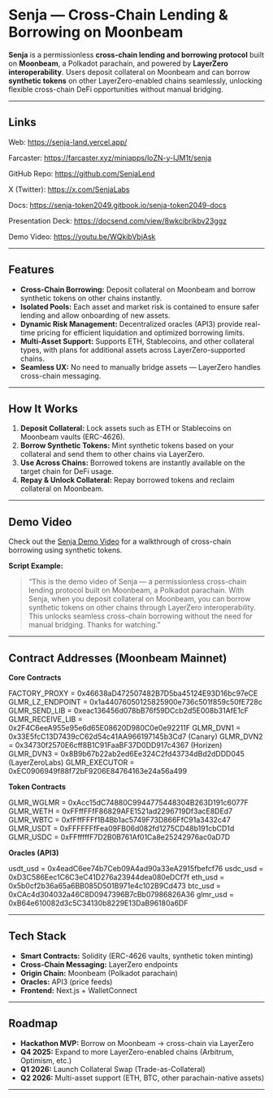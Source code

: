 # Senja — Cross-Chain Lending & Borrowing on Moonbeam

**Senja** is a permissionless **cross-chain lending and borrowing protocol** built on **Moonbeam**, a Polkadot parachain, and powered by **LayerZero interoperability**. Users deposit collateral on Moonbeam and can borrow **synthetic tokens** on other LayerZero-enabled chains seamlessly, unlocking flexible cross-chain DeFi opportunities without manual bridging.

---

## Links

Web: https://senja-land.vercel.app/

Farcaster: https://farcaster.xyz/miniapps/loZN-y-IJM1t/senja

GitHub Repo: https://github.com/SenjaLend

X (Twitter): https://x.com/SenjaLabs

Docs: https://senja-token2049.gitbook.io/senja-token2049-docs

Presentation Deck: https://docsend.com/view/8wkcibrikbv23ggz

Demo Video: https://youtu.be/WQkibVbjAsk

---

## Features

- **Cross-Chain Borrowing:** Deposit collateral on Moonbeam and borrow synthetic tokens on other chains instantly.
- **Isolated Pools:** Each asset and market risk is contained to ensure safer lending and allow onboarding of new assets.
- **Dynamic Risk Management:** Decentralized oracles (API3) provide real-time pricing for efficient liquidation and optimized borrowing limits.
- **Multi-Asset Support:** Supports ETH, Stablecoins, and other collateral types, with plans for additional assets across LayerZero-supported chains.
- **Seamless UX:** No need to manually bridge assets — LayerZero handles cross-chain messaging.

---

## How It Works

1. **Deposit Collateral:** Lock assets such as ETH or Stablecoins on Moonbeam vaults (ERC-4626).
2. **Borrow Synthetic Tokens:** Mint synthetic tokens based on your collateral and send them to other chains via LayerZero.
3. **Use Across Chains:** Borrowed tokens are instantly available on the target chain for DeFi usage.
4. **Repay & Unlock Collateral:** Repay borrowed tokens and reclaim collateral on Moonbeam.

---

## Demo Video

Check out the [Senja Demo Video](https://youtu.be/WQkibVbjAsk) for a walkthrough of cross-chain borrowing using synthetic tokens.

**Script Example:**
> “This is the demo video of Senja — a permissionless cross-chain lending protocol built on Moonbeam, a Polkadot parachain. With Senja, when you deposit collateral on Moonbeam, you can borrow synthetic tokens on other chains through LayerZero interoperability. This unlocks seamless cross-chain borrowing without the need for manual bridging. Thanks for watching.”

---

## Contract Addresses (Moonbeam Mainnet)

**Core Contracts**  

FACTORY_PROXY = 0x46638aD472507482B7D5ba45124E93D16bc97eCE
GLMR_LZ_ENDPOINT = 0x1a44076050125825900e736c501f859c50fE728c
GLMR_SEND_LIB = 0xeac136456d078bB76f59DCcb2d5E008b31AfE1cF
GLMR_RECEIVE_LIB = 0x2F4C6eeA955e95e6d65E08620D980C0e0e92211F
GLMR_DVN1 = 0x33E5fcC13D7439cC62d54c41AA966197145b3Cd7 (Canary)
GLMR_DVN2 = 0x34730f2570E6cff8B1C91FaaBF37D0DD917c4367 (Horizen)
GLMR_DVN3 = 0x8B9b67b22ab2ed6Ee324C2fd43734dBd2dDDD045 (LayerZeroLabs)
GLMR_EXECUTOR = 0xEC0906949f88f72bF9206E84764163e24a56a499

**Token Contracts**  

GLMR_WGLMR = 0xAcc15dC74880C9944775448304B263D191c6077F
GLMR_WETH = 0xFFffFFfF86829AFE1521ad2296719Df3acE8DEd7
GLMR_WBTC = 0xfFffFFFf1B4Bb1ac5749F73D866FfC91a3432c47
GLMR_USDT = 0xFFFFFFfFea09FB06d082fd1275CD48b191cbCD1d
GLMR_USDC = 0xFFfffffF7D2B0B761Af01Ca8e25242976ac0aD7D

**Oracles (API3)**  

usdt_usd = 0x4eadC6ee74b7Ceb09A4ad90a33eA2915fbefcf76
usdc_usd = 0xD3C586Eec1C6C3eC41D276a23944dea080eDCf7f
eth_usd = 0x5b0cf2b36a65a6BB085D501B971e4c102B9Cd473
btc_usd = 0xCAc4d304032a46C8D0947396B7cBb07986826A36
glmr_usd = 0xB64e610082d3c5C34130b8229E13DaB96180a6DF

---

## Tech Stack

- **Smart Contracts:** Solidity (ERC-4626 vaults, synthetic token minting)
- **Cross-Chain Messaging:** LayerZero endpoints
- **Origin Chain:** Moonbeam (Polkadot parachain)
- **Oracles:** API3 (price feeds)
- **Frontend:** Next.js + WalletConnect

---

## Roadmap

- **Hackathon MVP:** Borrow on Moonbeam → cross-chain via LayerZero
- **Q4 2025:** Expand to more LayerZero-enabled chains (Arbitrum, Optimism, etc.)
- **Q1 2026:** Launch Collateral Swap (Trade-as-Collateral)
- **Q2 2026:** Multi-asset support (ETH, BTC, other parachain-native assets)

---

